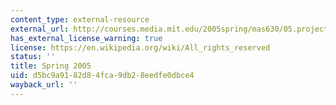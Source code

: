 ```yaml
---
content_type: external-resource
external_url: http://courses.media.mit.edu/2005spring/mas630/05.projects/
has_external_license_warning: true
license: https://en.wikipedia.org/wiki/All_rights_reserved
status: ''
title: Spring 2005
uid: d5bc9a91-82d8-4fca-9db2-8eedfe0dbce4
wayback_url: ''
---
```

